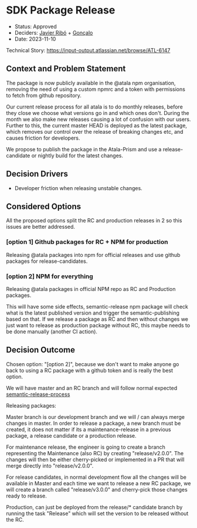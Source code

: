 # SDK Package Release

- Status: Approved
- Deciders: [Javier Ribó](https://github.com/elribonazo) + [Gonçalo](https://github.com/goncalo-frade-iohk)
- Date: 2023-11-10

Technical Story: https://input-output.atlassian.net/browse/ATL-6147

## Context and Problem Statement

The package is now publicly available in the @atala npm organisation, removing the need of using a custom npmrc and a token with permissions to fetch from github repository.

Our current release process for all atala is to do monthly releases, before they close we choose what versions go in and which ones don't. During the month we also make new releases causing a lot of confusion with our users.
Further to this, the current master HEAD is deployed as the latest package, which removes our control over the release of breaking changes etc, and causes friction for developers.

We propose to publish the package in the Atala-Prism and use a release-candidate or nightly build for the latest changes.


## Decision Drivers

- Developer friction when releasing unstable changes.

## Considered Options

All the proposed options split the RC and production releases in 2 so this issues are better addressed.

### [option 1] Github packages for RC + NPM for production
Releasing @atala packages into npm for official releases and use github packages for release-candidates.

### [option 2] NPM for everything
Releasing @atala packages in official NPM repo as RC and Production packages.

This will have some side effects, semantic-release npm package will check what is the latest published version and trigger the semantic-publishing based on that. If we release a package as RC and then without changes we just want to release as production package without RC, this maybe needs to be done manually (another CI action).

## Decision Outcome

Chosen option: "[option 2]", because we don't want to make anyone go back to using a RC package with a github token and is really the best option.

We will have master and an RC branch and will follow normal expected [semantic-release-process](https://semantic-release.gitbook.io/semantic-release/recipes/release-workflow/distribution-channels)

Releasing packages:

Master branch is our development branch and we will / can always merge changes in master.
In order to release a package, a new branch must be created, it does not matter if its a maintenance-release in a previous package, a release candidate or a production release.

For maintenance release, the engineer is going to create a branch representing the Maintenance (also RC) by creating "release/v2.0.0". The changes will then be either cherry-picked or implemented in a PR that will merge directly into "release/v2.0.0".

For release candidates, in normal development flow all the changes will be available in Master and each time we want to release a new RC package, we will create a branch called "release/v3.0.0" and cherry-pick those changes ready to release.

Production, can just be deployed from the release/* candidate branch by running the task "Release" which will set the version to be released without the RC.